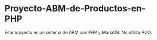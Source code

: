 # Proyecto-ABM-de-Productos-en-PHP

Este proyecto es un sistema de ABM con PHP y MariaDB. No utiliza POO. 
